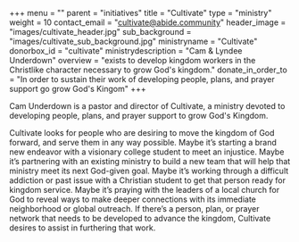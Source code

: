 +++
menu = ""
parent = "initiatives"
title = "Cultivate"
type = "ministry"
weight = 10
contact_email = "cultivate@abide.community"
header_image = "images/cultivate_header.jpg"
sub_background = "images/cultivate_sub_background.jpg"
ministryname = "Cultivate"
donorbox_id = "cultivate"
ministrydescription = "Cam & Lyndee Underdown"
overview = "exists to develop kingdom workers in the Christlike character necessary to grow God's kingdom."
donate_in_order_to = "In order to sustain their work of developing people, plans, and prayer support go grow God's Kingom"
+++

Cam Underdown is a pastor and director of Cultivate, a ministry devoted to developing people, plans, and prayer support to grow God's Kingdom. 

Cultivate looks for people who are desiring to move the kingdom of God forward, and serve them in any way possible. Maybe it’s starting a brand new endeavor with a visionary college student to meet an injustice. Maybe it’s partnering with an existing ministry to build a new team that will help that ministry meet its next God-given goal. Maybe it’s working through a difficult addiction or past issue with a Christian student to get that person ready for kingdom service. Maybe it’s praying with the leaders of a local church for God to reveal ways to make deeper connections with its immediate neighborhood or global outreach. If there’s a person, plan, or prayer network that needs to be developed to advance the kingdom, Cultivate desires to assist in furthering that work.